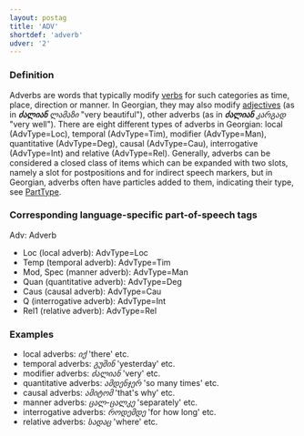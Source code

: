 ```yaml
---
layout: postag
title: 'ADV'
shortdef: 'adverb'
udver: '2'
---
```


### Definition

Adverbs are words that typically modify [verbs](_ka/pos/VERB) for such categories as time, place, direction or manner. In Georgian, they may also modify [adjectives](_ka/pos/ADJ) (as in _<b>ძალიან</b> ლამაზი_ "very beautiful"), other adverbs (as in _<b>ძალიან</b> კარგად_ "very well"). There are eight different types of adverbs in Georgian: local (AdvType=Loc), temporal (AdvType=Tim), modifier (AdvType=Man), quantitative (AdvType=Deg), causal (AdvType=Cau), interrogative (AdvType=Int) and relative (AdvType=Rel). Generally, adverbs can be considered a closed class of items which can be expanded with two slots, namely a slot for postpositions and for indirect speech markers, but in Georgian, adverbs often have particles added to them, indicating their type, see [PartType](_ka/feat/PartType).


### Corresponding language-specific part-of-speech tags

Adv: 	Adverb

- Loc (local adverb): AdvType=Loc
- Temp (temporal adverb): AdvType=Tim
- Mod, Spec (manner adverb): AdvType=Man
- Quan (quantitative adverb): AdvType=Deg
- Caus (causal adverb): AdvType=Cau
- Q (interrogative adverb): AdvType=Int
- Rel1 (relative adverb): AdvType=Rel


### Examples

- local adverbs: _იქ_ 'there' etc.
- temporal adverbs: _გუშინ_ 'yesterday' etc.
- modifier adverbs: _ძალიან_ 'very' etc.
- quantitative adverbs: _ამდენჯერ_ 'so many times' etc.
- causal adverbs: _ამიტომ_ 'that's why' etc.
- manner adverbs: _ცალ-ცალკე_ 'separately' etc.
- interrogative adverbs: _როდემდე_ 'for how long' etc.
- relative adverbs: _სადაც_ 'where' etc.

